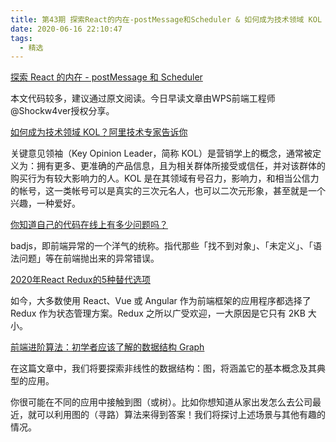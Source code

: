 ```yaml
---
title: 第43期 探索React的内在-postMessage和Scheduler & 如何成为技术领域 KOL
date: 2020-06-16 22:10:47
tags:
  - 精选
---
```


[探索 React 的内在 - postMessage 和 Scheduler](https://mp.weixin.qq.com/s/x4HvKm6w_nc02CZcOiwTTA)

本文代码较多，建议通过原文阅读。今日早读文章由WPS前端工程师@Shockw4ver授权分享。

[如何成为技术领域 KOL？阿里技术专家告诉你](https://mp.weixin.qq.com/s/owZ8oKSLdLEQkuJybWHDEw)

关键意见领袖（Key Opinion Leader，简称 KOL）是营销学上的概念，通常被定义为：拥有更多、更准确的产品信息，且为相关群体所接受或信任，并对该群体的购买行为有较大影响力的人。KOL 是在其领域有号召力，影响力，和相当公信力的帐号，这一类帐号可以是真实的三次元名人，也可以二次元形象，甚至就是一个兴趣，一种爱好。

[你知道自己的代码在线上有多少问题吗？](https://mp.weixin.qq.com/s/kxBObdhfOOh19rlGQ3gHWA)

badjs，即前端异常的一个洋气的统称。指代那些「找不到对象」、「未定义」、「语法问题」等在前端抛出来的异常错误。

[2020年React Redux的5种替代选项](https://mp.weixin.qq.com/s/lqvDxaknoHxW3BfqQwOf4w)

如今，大多数使用 React、Vue 或 Angular 作为前端框架的应用程序都选择了 Redux 作为状态管理方案。Redux 之所以广受欢迎，一大原因是它只有 2KB 大小。

[前端进阶算法：初学者应该了解的数据结构 Graph](https://mp.weixin.qq.com/s/L8Dui7gJdUdOTmrYCg_wmQ)

在这篇文章中，我们将要探索非线性的数据结构：图，将涵盖它的基本概念及其典型的应用。

你很可能在不同的应用中接触到图（或树）。比如你想知道从家出发怎么去公司最近，就可以利用图的（寻路）算法来得到答案！我们将探讨上述场景与其他有趣的情况。